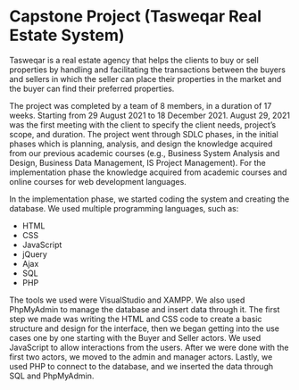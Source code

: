 # Capstone Project (Tasweqar Real Estate System)
 
Tasweqar is a real estate agency that helps the clients to buy or sell properties by handling and facilitating the transactions between the buyers and sellers in which the seller can place their properties in the market and the buyer can find their preferred properties. 

The project was completed by a team of 8 members, in a duration of 17 weeks. Starting from 29 August 2021 to 18 December 2021. August 29, 2021 was the first meeting with the client to specify the client needs, project’s scope, and duration. The project went through SDLC phases, in the initial phases which is planning, analysis, and design the knowledge acquired from our previous academic courses (e.g., Business System Analysis and Design, Business Data Management, IS Project Management). For the implementation phase the knowledge acquired from academic courses and online courses for web development languages.

In the implementation phase, we started coding the system and creating the database. We used multiple programming languages, such as:
- HTML
- CSS 
- JavaScript
- jQuery
- Ajax
- SQL
- PHP 

The tools we used were VisualStudio and XAMPP. We also used PhpMyAdmin to manage the database and insert data through it. The first step we made was writing the HTML and CSS code to create a basic structure and design for the interface, then we began getting into the use cases one by one starting with the Buyer and Seller actors. We used JavaScript to allow interactions from the users. After we were done with the first two actors, we moved to the admin and manager actors. Lastly, we used PHP to connect to the database, and we inserted the data through SQL and PhpMyAdmin. 

